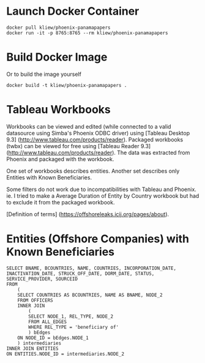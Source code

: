 # Launch Docker Container
```
docker pull kliew/phoenix-panamapapers
docker run -it -p 8765:8765 --rm kliew/phoenix-panamapapers
```

# Build Docker Image
Or to build the image yourself
```
docker build -t kliew/phoenix-panamapapers .
```

# Tableau Workbooks
Workbooks can be viewed and edited (while connected to a valid datasource using Simba's Phoenix ODBC driver) using [Tableau Desktop 9.3] (http://www.tableau.com/products/reader).
Packaged workbooks (twbx) can be viewed for free using [Tableau Reader 9.3] (http://www.tableau.com/products/reader). The data was extracted from Phoenix and packaged with the workbook.

One set of workbooks describes entities. Another set describes only Entities with Known Beneficiaries.

Some filters do not work due to incompatibilities with Tableau and Phoenix.
ie. I tried to make a Average Duration of Entity by Country workbook but had to exclude it from the packaged workbook.

[Definition of terms] (https://offshoreleaks.icij.org/pages/about).

# Entities (Offshore Companies) with Known Beneficiaries
```
SELECT BNAME, BCOUNTRIES, NAME, COUNTRIES, INCORPORATION_DATE, INACTIVATION_DATE, STRUCK_OFF_DATE, DORM_DATE, STATUS, SERVICE_PROVIDER, SOURCEID
FROM
	(
	SELECT COUNTRIES AS BCOUNTRIES, NAME AS BNAME, NODE_2
	FROM OFFICERS
	INNER JOIN
		(
		SELECT NODE_1, REL_TYPE, NODE_2
		FROM ALL_EDGES 
		WHERE REL_TYPE = 'beneficiary of'
		) bEdges
	ON NODE_ID = bEdges.NODE_1
	) intermediaries
INNER JOIN ENTITIES
ON ENTITIES.NODE_ID = intermediaries.NODE_2
```
